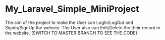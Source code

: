# My_Laravel_Simple_MiniProject
The aim of the project to make the User can LogIn/LogOut and SignIn/SignUp the website. The User also can Edit/Delete the their record in the website.
(SWITCH TO MASTER BRANCH TO SEE THE CODE)
